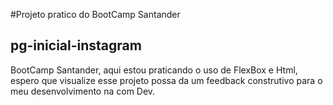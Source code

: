 #Projeto pratico do BootCamp Santander

## pg-inicial-instagram
BootCamp Santander, aqui estou praticando o uso de FlexBox e Html, espero que visualize esse projeto possa da um feedback construtivo para o meu desenvolvimento na com Dev.

